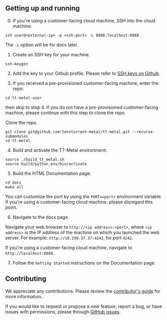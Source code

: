 ## Getting up and running

0. If you're using a customer-facing cloud machine, SSH into the cloud machine:

```
ssh user@<external-ip> -p <ssh-port> -L 8888:localhost:8888
```

The ``-L`` option will be for docs later.

1. Create an SSH key for your machine.

```
ssh-keygen
```

2. Add the key to your Github profile. Please refer to [SSH keys on
   Github](https://docs.github.com/en/authentication/connecting-to-github-with-ssh/adding-a-new-ssh-key-to-your-github-account).

3. If you received a pre-provisioned customer-facing machine,
enter the repo:

```
cd tt-metal-user
```

then skip to step 4. If you do not have a pre-provisioned customer-facing
machine, please continue with this step to clone the repo.

Clone the repo.

```
git clone git@github.com:tenstorrent-metal/tt-metal.git --recurse-submodules
cd tt-metal
```

4. Build and activate the TT-Metal environment:
```
source ./build_tt_metal.sh
source build/python_env/bin/activate
```

5. Build the HTML Documentation page.

```
cd docs
make all
```

You can customize the port by using the `PORT=<port>` environment variable. If
you're using a customer-facing cloud machine, please disregard this point.

6. Navigate to the docs page.

Navigate your web browser to `http://<ip address>:<port>`, where `<ip address>`
is the IP address of the machine on which you launched the web server. For
example: `http://10.250.37.37:4242`, for port ``4242``.

If you're using a customer-facing cloud machine, navigate to
`http://localhost:8888`.

7. Follow the `Getting Started` instructions on the Documentation page.

## Contributing

We appreciate any contributions. Please review the [contributor's
guide](CONTRIBUTING.md) for more information.

If you would like to request or propose a new feature, report a bug, or have
issues with permissions, please through [GitHub
issues](https://github.com/tenstorrent-metal/tt-metal/issues/new/choose).
